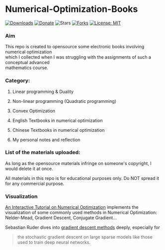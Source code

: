 # Numerical-Optimization-Books

[![Downloads](https://img.shields.io/badge/downloads-128-brightgreen.svg)](https://codeload.github.com/ShiqinHuo/Numerical-Optimization-Books/zip/master)
[![Donate](https://img.shields.io/badge/Donate-PayPal-green.svg)](https://www.paypal.me/shiqinhuo)
![Stars](https://img.shields.io/github/stars/ShiqinHuo/Numerical-Optimization-Books.svg)
[![Forks](https://img.shields.io/github/forks/ShiqinHuo/Numerical-Optimization-Books.svg)](https://github.com/ShiqinHuo/Numerical-Optimization-Books/README.md)
[![License: MIT](https://img.shields.io/badge/License-MIT-yellow.svg)](https://opensource.org/licenses/MIT)

### Aim
This repo is created to opensource some electronic books involving numerical optimization</br>
which I collected when I was struggling with the assignments of such a conceptual advanced</br>
mathematics course.

### Category:
1. Linear programming & Duality
2. Non-linear programming (Quadratic programming)
3. Convex Optimization
4. English Textbooks in numerical optimization
5. Chinese Textbooks in numerical optimization

6. My personal notes and reflection

### List of the materials uploaded:

As long as the opensource materials infringe on someone's copyright, I would delete it at once.

All materials in this repo is for educational purposes only. Do NOT spread it for any commercial 
purpose.

### Visualization 

[An Interactive Tutorial on Numerical Optimization](https://www.benfrederickson.com/numerical-optimization/) implements the
visualization of some commonly used methods in Numerical Optimization: Nelder-Mead, Gradient Descent, Conjugate Gradient...

Sebastian Ruder dives into [gradient descent methods](http://ruder.io/optimizing-gradient-descent/) deeply, especially for 
> the stochastic gradient descent on large sparse models like those used to train deep neural networks.
